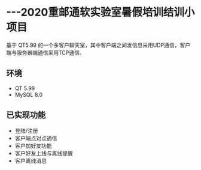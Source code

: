 # ---2020重邮通软实验室暑假培训结训小项目
基于 QT5.99 的一个多客户聊天室，其中客户端之间发信息采用UDP通信，客户端与服务器端通信采用TCP通信。

## 环境
- QT 5.99
- MySQL 8.0

## 已实现功能
- 登陆/注册
- 客户端点对点通信
- 客户加好友功能
- 客户好友上线与离线提醒
- 客户离线消息
